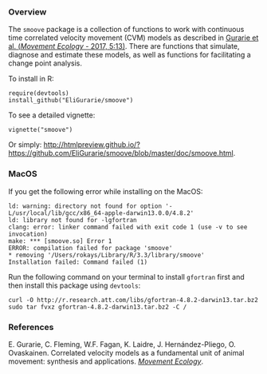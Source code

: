### Overview

The `smoove` package is a collection of functions to work with continuous time correlated velocity movement (CVM) models as described in [Gurarie et al. (*Movement Ecology* - 2017, 5:13)]((https://movementecologyjournal.biomedcentral.com/articles/10.1186/s40462-017-0103-3)).   There are functions that simulate, diagnose and estimate these models, as well as functions for facilitating a change point analysis.

To install in R:

```
require(devtools)
install_github("EliGurarie/smoove")
```

To see a detailed vignette:
```
vignette("smoove")
```

Or simply: http://htmlpreview.github.io/?https://github.com/EliGurarie/smoove/blob/master/doc/smoove.html.

### MacOS
If you get the following error while installing on the MacOS:

```
ld: warning: directory not found for option '-L/usr/local/lib/gcc/x86_64-apple-darwin13.0.0/4.8.2'
ld: library not found for -lgfortran
clang: error: linker command failed with exit code 1 (use -v to see invocation)
make: *** [smoove.so] Error 1
ERROR: compilation failed for package 'smoove'
* removing '/Users/rokays/Library/R/3.3/library/smoove'
Installation failed: Command failed (1)
```

Run the following command on your terminal to install `gfortran` first and then install this package using `devtools`:

```shell
curl -O http://r.research.att.com/libs/gfortran-4.8.2-darwin13.tar.bz2
sudo tar fvxz gfortran-4.8.2-darwin13.tar.bz2 -C /
```

### References 

E. Gurarie, C. Fleming, W.F. Fagan, K. Laidre, J. Hernández-Pliego, O. Ovaskainen. Correlated velocity models as a fundamental unit of animal movement: synthesis and applications. [*Movement Ecology*](https://movementecologyjournal.biomedcentral.com/articles/10.1186/s40462-017-0103-3). 
